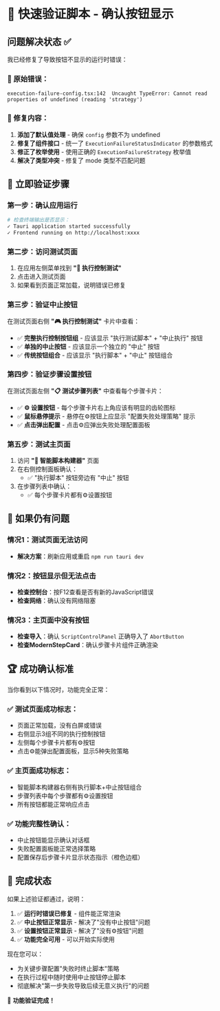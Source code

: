 # 🔧 快速验证脚本 - 确认按钮显示

## 问题解决状态 ✅

我已经修复了导致按钮不显示的运行时错误：

### 🐛 原始错误：
```
execution-failure-config.tsx:142  Uncaught TypeError: Cannot read properties of undefined (reading 'strategy')
```

### 🔧 修复内容：
1. **添加了默认值处理** - 确保 `config` 参数不为 undefined
2. **修复了组件接口** - 统一了 `ExecutionFailureStatusIndicator` 的参数格式
3. **修正了枚举使用** - 使用正确的 `ExecutionFailureStrategy` 枚举值
4. **解决了类型冲突** - 修复了 mode 类型不匹配问题

## 🚀 立即验证步骤

### 第一步：确认应用运行
```bash
# 检查终端输出是否显示：
✓ Tauri application started successfully
✓ Frontend running on http://localhost:xxxx
```

### 第二步：访问测试页面
1. 在应用左侧菜单找到 **"🧪 执行控制测试"**
2. 点击进入测试页面
3. 如果看到页面正常加载，说明错误已修复

### 第三步：验证中止按钮
在测试页面右侧 **"🎮 执行控制测试"** 卡片中查看：

- ✅ **完整执行控制按钮组** - 应该显示 "执行测试脚本" + "中止执行" 按钮
- ✅ **单独的中止按钮** - 应该显示一个独立的 "中止" 按钮  
- ✅ **传统按钮组合** - 应该显示 "执行脚本" + "中止" 按钮组合

### 第四步：验证步骤设置按钮
在测试页面左侧 **"📋 测试步骤列表"** 中查看每个步骤卡片：

- ✅ **⚙️ 设置按钮** - 每个步骤卡片右上角应该有明显的齿轮图标
- ✅ **鼠标悬停提示** - 悬停在⚙️按钮上应显示 "配置失败处理策略" 提示
- ✅ **点击弹出配置** - 点击⚙️应弹出失败处理配置面板

### 第五步：测试主页面
1. 访问 **"🤖 智能脚本构建器"** 页面
2. 在右侧控制面板确认：
   - ✅ "执行脚本" 按钮旁边有 "中止" 按钮
3. 在步骤列表中确认：
   - ✅ 每个步骤卡片都有⚙️设置按钮

## 🎯 如果仍有问题

### 情况1：测试页面无法访问
- **解决方案**：刷新应用或重启 `npm run tauri dev`

### 情况2：按钮显示但无法点击
- **检查控制台**：按F12查看是否有新的JavaScript错误
- **检查网络**：确认没有网络阻塞

### 情况3：主页面中没有按钮
- **检查导入**：确认 `ScriptControlPanel` 正确导入了 `AbortButton`
- **检查ModernStepCard**：确认步骤卡片组件正确渲染

## 🏆 成功确认标准

当你看到以下情况时，功能完全正常：

### ✅ 测试页面成功标志：
- 页面正常加载，没有白屏或错误
- 右侧显示3组不同的执行控制按钮
- 左侧每个步骤卡片都有⚙️按钮
- 点击⚙️能弹出配置面板，显示5种失败策略

### ✅ 主页面成功标志：
- 智能脚本构建器右侧有执行脚本+中止按钮组合
- 步骤列表中每个步骤都有⚙️设置按钮
- 所有按钮都能正常响应点击

### ✅ 功能完整性确认：
- 中止按钮能显示确认对话框
- 失败配置面板能正常选择策略
- 配置保存后步骤卡片显示状态指示（橙色边框）

## 🎉 完成状态

如果上述验证都通过，说明：

1. ✅ **运行时错误已修复** - 组件能正常渲染
2. ✅ **中止按钮正常显示** - 解决了"没有中止按钮"问题  
3. ✅ **设置按钮正常显示** - 解决了"没有⚙️按钮"问题
4. ✅ **功能完全可用** - 可以开始实际使用

现在您可以：
- 为关键步骤配置"失败时终止脚本"策略
- 在执行过程中随时使用中止按钮停止脚本
- 彻底解决"第一步失败导致后续无意义执行"的问题

🎊 **功能验证完成！**